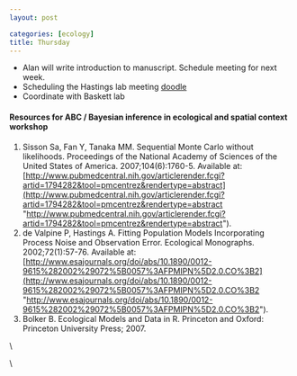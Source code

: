 ```yaml
---
layout: post

categories: [ecology]
title: Thursday
---
```







 








-   Alan will write introduction to manuscript. Schedule meeting for
    next week.
-   Scheduling the Hastings lab meeting
    [doodle](http://www.doodle.com/r7ahgfgz4aw6h4ca "http://www.doodle.com/r7ahgfgz4aw6h4ca")
-   Coordinate with Baskett lab

#### Resources for ABC / Bayesian inference in ecological and spatial context workshop

1.  Sisson Sa, Fan Y, Tanaka MM. Sequential Monte Carlo without
    likelihoods. Proceedings of the National Academy of Sciences of the
    United States of America. 2007;104(6):1760-5. Available at:
    [http://www.pubmedcentral.nih.gov/articlerender.fcgi?artid=1794282&tool=pmcentrez&rendertype=abstract](http://www.pubmedcentral.nih.gov/articlerender.fcgi?artid=1794282&tool=pmcentrez&rendertype=abstract "http://www.pubmedcentral.nih.gov/articlerender.fcgi?artid=1794282&tool=pmcentrez&rendertype=abstract").
2.  de Valpine P, Hastings A. Fitting Population Models Incorporating
    Process Noise and Observation Error. Ecological Monographs.
    2002;72(1):57-76. Available at:
    [http://www.esajournals.org/doi/abs/10.1890/0012-9615%282002%29072%5B0057%3AFPMIPN%5D2.0.CO%3B2](http://www.esajournals.org/doi/abs/10.1890/0012-9615%282002%29072%5B0057%3AFPMIPN%5D2.0.CO%3B2 "http://www.esajournals.org/doi/abs/10.1890/0012-9615%282002%29072%5B0057%3AFPMIPN%5D2.0.CO%3B2").
3.  Bolker B. Ecological Models and Data in R. Princeton and Oxford:
    Princeton University Press; 2007.

\

\

